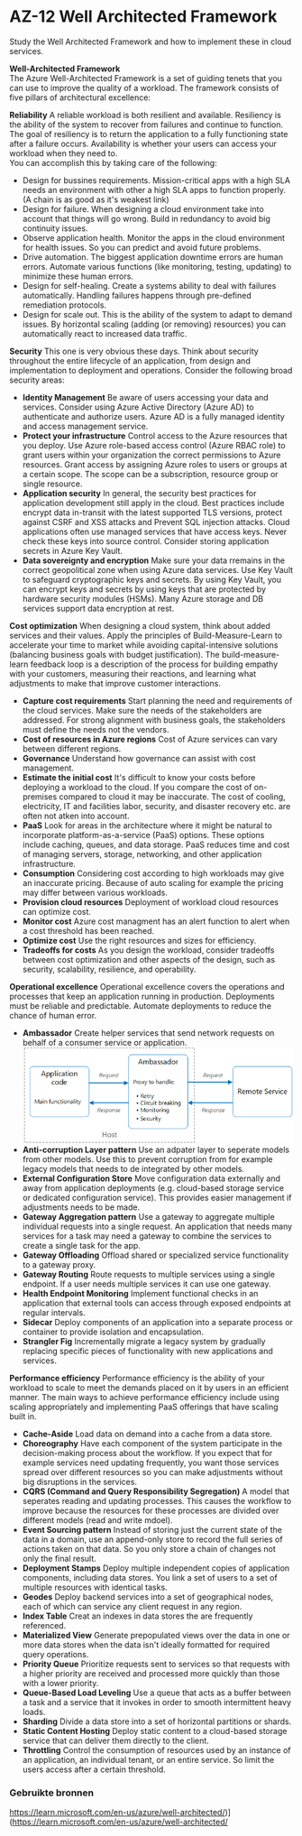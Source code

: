 # AZ-12 Well Architected Framework  
Study the Well Architected Framework and how to implement these in cloud services.  

**Well-Architected Framework**  
The Azure Well-Architected Framework is a set of guiding tenets that you can use to improve the quality of a workload. The framework consists of five pillars of architectural excellence:  
  
  
  
**Reliability** A reliable workload is both resilient and available. Resiliency is the ability of the system to recover from failures and continue to function. The goal of resiliency is to return the application to a fully functioning state after a failure occurs. Availability is whether your users can access your workload when they need to.  
You can accomplish this by taking care of the following:
- Design for bussines requirements. Mission-critical apps with a high SLA needs an environment with other a high SLA apps to function properly. (A chain is as good as it's weakest link)  
- Design for failure. When designing a cloud environment take into account that things will go wrong. Build in redundancy to avoid big continuity issues.
- Observe application health. Monitor the apps in the cloud environment for health issues. So you can predict and avoid future problems.
- Drive automation. The biggest application downtime errors are human errors. Automate various functions (like monitoring, testing, updating) to minimize these human errors.  
- Design for self-healing. Create a systems ability to deal with failures automatically. Handling failures happens through pre-defined remediation protocols.  
- Design for scale out. This is the ability of the system to adapt to demand issues. By horizontal scaling (adding (or removing) resources) you can automatically react to increased data traffic.  


**Security** This one is very obvious these days. Think about security throughout the entire lifecycle of an application, from design and implementation to deployment and operations. Consider the following broad security areas:  
- **Identity Management** Be aware of users accessing your data and services. Consider using Azure Active Directory (Azure AD) to authenticate and authorize users. Azure AD is a fully managed identity and access management service.  
- **Protect your infrastructure** Control access to the Azure resources that you deploy. Use Azure role-based access control (Azure RBAC role) to grant users within your organization the correct permissions to Azure resources. Grant access by assigning Azure roles to users or groups at a certain scope. The scope can be a subscription, resource group or single resource.
- **Application security** In general, the security best practices for application development still apply in the cloud. Best practices include encrypt data in-transit with the latest supported TLS versions, protect against CSRF and XSS attacks and Prevent SQL injection attacks.
Cloud applications often use managed services that have access keys. Never check these keys into source control. Consider storing application secrets in Azure Key Vault.  
- **Data sovereignty and encryption** Make sure your data rremains in the correct geopolitical zone when using Azure data services. Use Key Vault to safeguard cryptographic keys and secrets. By using Key Vault, you can encrypt keys and secrets by using keys that are protected by hardware security modules (HSMs). Many Azure storage and DB services support data encryption at rest.  
  
  
**Cost optimization** When designing a cloud system, think about added services and their values. Apply the principles of Build-Measure-Learn to accelerate your time to market while avoiding capital-intensive solutions (balancing business goals with budget justification). The build-measure-learn feedback loop is a description of the process for building empathy with your customers, measuring their reactions, and learning what adjustments to make that improve customer interactions.  
- **Capture cost requirements** Start planning the need and requirements of the cloud services. Make sure the needs of the stakeholders are addressed. For strong alignment with business goals, the stakeholders must define the needs not the vendors.  
- **Cost of resources in Azure regions** Cost of Azure services can vary between different regions.  
- **Governance** Understand how governance can assist with cost management.  
- **Estimate the initial cost** It's difficult to know your costs before deploying a workload to the cloud. If you compare the cost of on-premises compared to cloud it may be inaccurate. The cost of cooling, electricity, IT and facilities labor, security, and disaster recovery etc. are often not atken into account.  
- **PaaS** Look for areas in the architecture where it might be natural to incorporate platform-as-a-service (PaaS) options. These options include caching, queues, and data storage. PaaS reduces time and cost of managing servers, storage, networking, and other application infrastructure.  
- **Consumption** Considering cost according to high workloads may give an inaccurate pricing. Because of auto scaling for example the pricing may differ between various workloads.  
- **Provision cloud resources** Deployment of workload cloud resources can optimize cost.  
- **Monitor cost** Azure cost managment has an alert function to alert when a cost threshold has been reached.  
- **Optimize cost** Use the right resources and sizes for efficiency.  
- **Tradeoffs for costs** As you design the workload, consider tradeoffs between cost optimization and other aspects of the design, such as security, scalability, resilience, and operability.  
  
  
**Operational excellence** Operational excellence covers the operations and processes that keep an application running in production. Deployments must be reliable and predictable. Automate deployments to reduce the chance of human error.  
- **Ambassador** Create helper services that send network requests on behalf of a consumer service or application.  
![](https://github.com/techgrounds/techgrounds-Rogier1978/blob/main/00_includes/06_Azure-2/AZ_12%2001%20ambassador.png)  
- **Anti-corruption Layer pattern** Use an adpater layer to seperate models from other models. Use this to prevent corruption from for example legacy models that needs to de integrated by other models.  
- **External Configuration Store** Move configuration data externally and away from application deployments (e.g. cloud-based storage service or dedicated configuration service). This provides easier management if adjustments needs to be made.
- **Gateway Aggregation pattern** Use a gateway to aggregate multiple individual requests into a single request. An application that needs many services for a task may need a gateway to combine the services to create a single task for the app.  
- **Gateway Offloading** Offload shared or specialized service functionality to a gateway proxy.  
- **Gateway Routing** Route requests to multiple services using a single endpoint. If a user needs multiple services it can use one gateway.   
- **Health Endpoint Monitoring** Implement functional checks in an application that external tools can access through exposed endpoints at regular intervals.  
- **Sidecar** Deploy components of an application into a separate process or container to provide isolation and encapsulation.  
- **Strangler Fig** Incrementally migrate a legacy system by gradually replacing specific pieces of functionality with new applications and services.  
  
  
**Performance efficiency** Performance efficiency is the ability of your workload to scale to meet the demands placed on it by users in an efficient manner. The main ways to achieve performance efficiency include using scaling appropriately and implementing PaaS offerings that have scaling built in.  
- **Cache-Aside** Load data on demand into a cache from a data store.
- **Choreography** Have each component of the system participate in the decision-making process about the workflow. If you expect that for example services need updating frequently, you want those services spread over different resources so you can make adjustments without big disruptions in the services.  
- **CQRS (Command and Query Responsibility Segregation)** A model that seperates reading and updating processes. This causes the workflow to improve because the resources for these processes are divided over different models (read and write mdoel).  
-  **Event Sourcing pattern** Instead of storing just the current state of the data in a domain, use an append-only store to record the full series of actions taken on that data. So you only store a chain of changes not only the final result.  
-  **Deployment Stamps** Deploy multiple independent copies of application components, including data stores. You link a set of users to a set of multiple resources with identical tasks.  
-  **Geodes** Deploy backend services into a set of geographical nodes, each of which can service any client request in any region.
- **Index Table** Creat an indexes in data stores the are frequently referenced.  
- **Materialized View** Generate prepopulated views over the data in one or more data stores when the data isn't ideally formatted for required query operations.  
- **Priority Queue** Prioritize requests sent to services so that requests with a higher priority are received and processed more quickly than those with a lower priority.  
- **Queue-Based Load Leveling** Use a queue that acts as a buffer between a task and a service that it invokes in order to smooth intermittent heavy loads.  
- **Sharding** Divide a data store into a set of horizontal partitions or shards.  
- **Static Content Hosting** Deploy static content to a cloud-based storage service that can deliver them directly to the client.  
- **Throttling** Control the consumption of resources used by an instance of an application, an individual tenant, or an entire service. So limit the users access after a certain threshold.


### Gebruikte bronnen
https://learn.microsoft.com/en-us/azure/well-architected/)](https://learn.microsoft.com/en-us/azure/well-architected/
